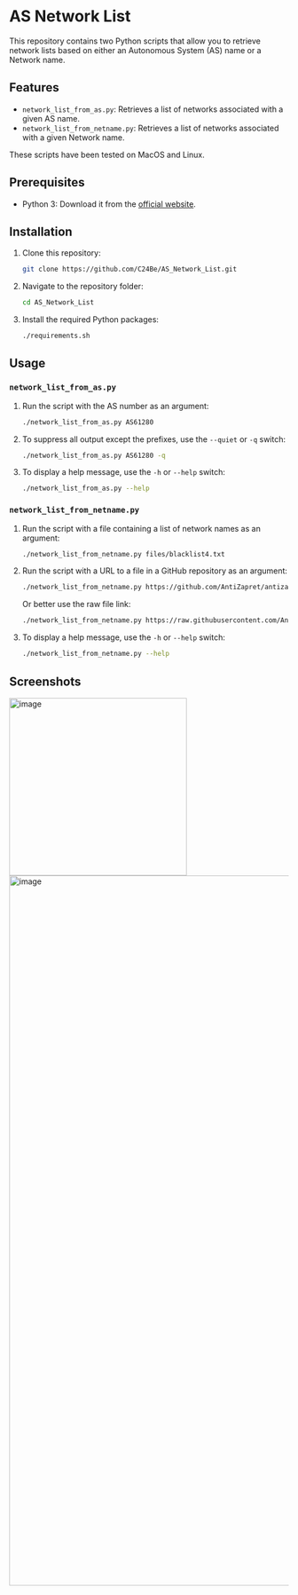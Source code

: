 # AS Network List

This repository contains two Python scripts that allow you to retrieve network lists based on either an Autonomous System (AS) name or a Network name.

## Features

- `network_list_from_as.py`: Retrieves a list of networks associated with a given AS name.
- `network_list_from_netname.py`: Retrieves a list of networks associated with a given Network name.

These scripts have been tested on MacOS and Linux.

## Prerequisites

- Python 3: Download it from the [official website](https://www.python.org/downloads/).

## Installation

1. Clone this repository:

    ```bash
    git clone https://github.com/C24Be/AS_Network_List.git
    ```

2. Navigate to the repository folder:

    ```bash
    cd AS_Network_List
    ```

3. Install the required Python packages:

    ```bash
    ./requirements.sh
    ```

## Usage

### `network_list_from_as.py`

1. Run the script with the AS number as an argument:

    ```bash
    ./network_list_from_as.py AS61280
    ```

2. To suppress all output except the prefixes, use the `--quiet` or `-q` switch:

    ```bash
    ./network_list_from_as.py AS61280 -q
    ```

3. To display a help message, use the `-h` or `--help` switch:

    ```bash
    ./network_list_from_as.py --help
    ```

### `network_list_from_netname.py`

1. Run the script with a file containing a list of network names as an argument:

    ```bash
    ./network_list_from_netname.py files/blacklist4.txt
    ```

2. Run the script with a URL to a file in a GitHub repository as an argument:

    ```bash
    ./network_list_from_netname.py https://github.com/AntiZapret/antizapret/blob/master/blacklist4.txt
    ```

    Or better use the raw file link:

    ```bash
    ./network_list_from_netname.py https://raw.githubusercontent.com/AntiZapret/antizapret/master/blacklist4.txt
    ```

3. To display a help message, use the `-h` or `--help` switch:

    ```bash
    ./network_list_from_netname.py --help
    ```

## Screenshots

<img width="320" alt="image" src="https://github.com/C24Be/AS_Network_List/assets/153936414/71bd0ed4-0e9b-42f0-8e91-01964ea9b8e1">
<img width="1280" alt="image" src="https://github.com/C24Be/AS_Network_List/assets/153936414/e305bbca-ea76-47ff-971c-3a61a61cea70">
